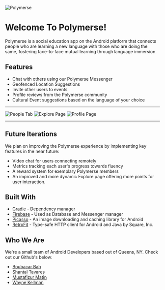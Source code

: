![](https://github.com/bbah93/Polymerse/blob/master/app/src/main/logo_screenshot.png "Polymerse")


# Welcome To Polymerse!

Polymerse is a social education app on the Android platform that connects people who are learning a new language with those who are doing the same, fostering face-to-face mutual learning through language immersion.

## Features

- Chat with others using our Polymerse Messenger 
- Geofenced Location Suggestions
- Invite other users to events
- Profile reviews from the Polymerse community
- Cultural Event suggestions based on the language of your choice
---
![](https://github.com/bbah93/Polymerse/blob/master/app/src/main/UserList_ScreenShot.png "People Tab")        ![](https://github.com/bbah93/Polymerse/blob/master/app/src/main/Explore_ScreenShot_2.png "Explore Page")              ![](https://github.com/bbah93/Polymerse/blob/master/app/src/main/User_Prof_ScreenShot.png "Profile Page")

---
## Future Iterations
We plan on improving the Polymerse experience by implementing key features in the near future:

- Video chat for users connecting remotely
- Metrics tracking each user's progress towards fluency
- A reward system for exemplary Polymerse members
- An improved and more dynamic Explore page offering more points for user interaction.

## Built With
- [Gradle](https://github.com/gradle) - Dependency manager
- [Firebase](https://github.com/firebase) - Used as Database and Messenger manager
- [Picasso](https://github.com/square/picasso) - An image downloading and caching library for Android
- [RetroFit](https://github.com/square/retrofit) - Type-safe HTTP client for Android and Java by Square, Inc.

## Who We Are

We're a small team of Android Developers based out of Queens, NY. Check out our Github's below: 

- [Boubacar Bah](https://github.com/bbah93)
- [Shantal Tavares](https://github.com/STaverasDev)
- [Mustafizur Matin](https://github.com/matin2510)
- [Wayne Kellman](https://github.com/Waynekellman)
